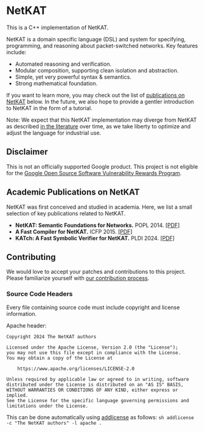 # NetKAT

This is a C++ implementation of NetKAT.

NetKAT is a domain specific language (DSL) and system for specifying,
programming, and reasoning about packet-switched networks. Key features include:

*   Automated reasoning and verification.
*   Modular composition, supporting clean isolation and abstraction.
*   Simple, yet very powerful syntax & semantics.
*   Strong mathematical foundation.

If you want to learn more, you may check out the list of
[publications on NetKAT](#academic-publications-on-netkat) below. In the future,
we also hope to provide a gentler introduction to NetKAT in the form of a
tutorial.

Note: We expect that this NetKAT implementation may diverge from NetKAT as
described [in the literature](#academic-publications-on-netkat) over time, as we
take liberty to optimize and adjust the language for industrial use.

## Disclaimer

This is not an officially supported Google product. This project is not eligible
for the
[Google Open Source Software Vulnerability Rewards Program](https://bughunters.google.com/open-source-security).

## Academic Publications on NetKAT

NetKAT was first conceived and studied in academia. Here, we list a small
selection of key publications related to NetKAT.

*   **NetKAT: Semantic Foundations for Networks.** POPL 2014.
    [[PDF]](https://www.cs.cornell.edu/~jnfoster/papers/frenetic-netkat.pdf)
*   **A Fast Compiler for NetKAT.** ICFP 2015.
    [[PDF]](https://www.cs.cornell.edu/~jnfoster/papers/netkat-compiler.pdf)
*   **KATch: A Fast Symbolic Verifier for NetKAT.** PLDI 2024.
    [[PDF]](https://research.google/pubs/katch-a-fast-symbolic-verifier-for-netkat/)

## Contributing

We would love to accept your patches and contributions to this project. Please
familiarize yourself with [our contribution process](docs/CONTRIBUTING.md).

### Source Code Headers

Every file containing source code must include copyright and license
information.

Apache header:

```
Copyright 2024 The NetKAT authors

Licensed under the Apache License, Version 2.0 (the "License");
you may not use this file except in compliance with the License.
You may obtain a copy of the License at

    https://www.apache.org/licenses/LICENSE-2.0

Unless required by applicable law or agreed to in writing, software
distributed under the License is distributed on an "AS IS" BASIS,
WITHOUT WARRANTIES OR CONDITIONS OF ANY KIND, either express or implied.
See the License for the specific language governing permissions and
limitations under the License.
```

This can be done automatically using
[addlicense](https://github.com/google/addlicense) as follows: `sh addlicense -c
"The NetKAT authors" -l apache .`
